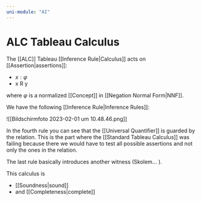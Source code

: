 ```yaml
---
uni-module: "AI"
---
```


# ALC Tableau Calculus

The [[ALC]] Tableau [[Inference Rule|Calculus]] acts on [[Assertion|assertions]]:

- $x:\varphi$
- $\text{x R y}$

where $\varphi$ is a normalized [[Concept]] in [[Negation Normal Form|NNF]].

We have the following [[Inference Rule|Inference Rules]]:

![[Bildschirm­foto 2023-02-01 um 10.48.46.png]]

In the fourth rule you can see that the [[Universal Quantifier]] is guarded by the relation. This is the part where the [[Standard Tableau Calculus]] was failing because there we would have to test all possible assertions and not only the ones in the relation.

The last rule basically introduces another witness (Skolem... ).

This calculus is

- [[Soundness|sound]]
- and [[Completeness|complete]]
